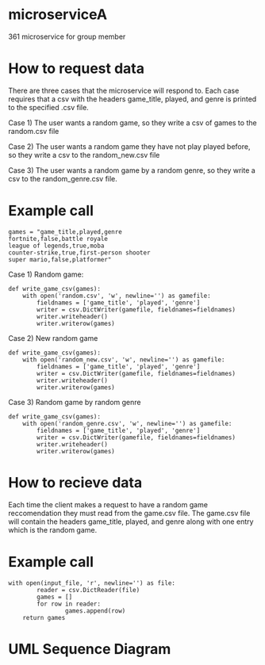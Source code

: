 # microserviceA
361 microservice for group member

# How to request data
There are three cases that the microservice will respond to. Each case requires that a csv with the headers game_title, played, and genre is printed to the specified .csv file.

Case 1) The user wants a random game, so they write a csv of games to the random.csv file

Case 2) The user wants a random game they have not play played before, so they write a csv to the random_new.csv file

Case 3) The user wants a random game by a random genre, so they write a csv to the random_genre.csv file.

# Example call
```
games = "game_title,played,genre
fortnite,false,battle royale
league of legends,true,moba
counter-strike,true,first-person shooter
super mario,false,platformer"
```
Case 1) Random game:
```
def write_game_csv(games):
    with open('random.csv', 'w', newline='') as gamefile:
        fieldnames = ['game_title', 'played', 'genre']
        writer = csv.DictWriter(gamefile, fieldnames=fieldnames)
        writer.writeheader()
        writer.writerow(games)
```
Case 2) New random game
```
def write_game_csv(games):
    with open('random_new.csv', 'w', newline='') as gamefile:
        fieldnames = ['game_title', 'played', 'genre']
        writer = csv.DictWriter(gamefile, fieldnames=fieldnames)
        writer.writeheader()
        writer.writerow(games)
```
Case 3) Random game by random genre
```
def write_game_csv(games):
    with open('random_genre.csv', 'w', newline='') as gamefile:
        fieldnames = ['game_title', 'played', 'genre']
        writer = csv.DictWriter(gamefile, fieldnames=fieldnames)
        writer.writeheader()
        writer.writerow(games)
```
# How to recieve data
Each time the client makes a request to have a random game reccomendation they must read from the game.csv file. The game.csv file will contain the headers game_title, played, and genre along with one entry which is the random game. 

# Example call
```
with open(input_file, 'r', newline='') as file:
        reader = csv.DictReader(file)
        games = []
        for row in reader:
                games.append(row)
    return games
```
# UML Sequence Diagram 

